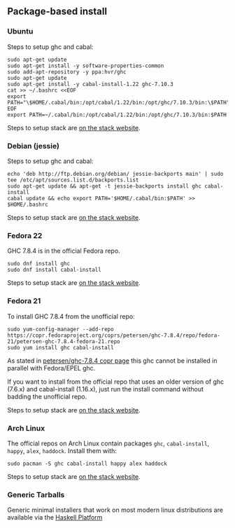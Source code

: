## Package-based install

### Ubuntu

Steps to setup ghc and cabal:

    sudo apt-get update
    sudo apt-get install -y software-properties-common
    sudo add-apt-repository -y ppa:hvr/ghc
    sudo apt-get update
    sudo apt-get install -y cabal-install-1.22 ghc-7.10.3
    cat >> ~/.bashrc <<EOF
    export PATH="\$HOME/.cabal/bin:/opt/cabal/1.22/bin:/opt/ghc/7.10.3/bin:\$PATH"
    EOF
    export PATH=~/.cabal/bin:/opt/cabal/1.22/bin:/opt/ghc/7.10.3/bin:$PATH

Steps to setup stack are [on the stack website](https://github.com/commercialhaskell/stack/blob/master/doc/install_and_upgrade.md#ubuntu).

### Debian (jessie)

Steps to setup ghc and cabal:

    echo 'deb http://ftp.debian.org/debian/ jessie-backports main' | sudo tee /etc/apt/sources.list.d/backports.list
    sudo apt-get update && apt-get -t jessie-backports install ghc cabal-install
    cabal update && echo export PATH='$HOME/.cabal/bin:$PATH' >> $HOME/.bashrc

Steps to setup stack are [on the stack website](https://docs.haskellstack.org/en/stable/install_and_upgrade/#debian).

### Fedora 22

GHC 7.8.4 is in the official Fedora repo.

    sudo dnf install ghc
    sudo dnf install cabal-install

Steps to setup stack are
[on the stack website](https://github.com/commercialhaskell/stack/blob/master/doc/install_and_upgrade.md#fedora).

### Fedora 21

To install GHC 7.8.4 from the unofficial repo:

    sudo yum-config-manager --add-repo https://copr.fedoraproject.org/coprs/petersen/ghc-7.8.4/repo/fedora-21/petersen-ghc-7.8.4-fedora-21.repo
    sudo yum install ghc cabal-install

As stated in [petersen/ghc-7.8.4 copr page](https://copr.fedoraproject.org/coprs/petersen/ghc-7.8.4/) this ghc cannot be installed in parallel with Fedora/EPEL ghc.

If you want to install from the official repo that uses an older version of ghc (7.6.x) and cabal-install (1.16.x), just run the install command without badding the unofficial repo.

Steps to setup stack are
[on the stack website](https://github.com/commercialhaskell/stack/blob/master/doc/install_and_upgrade.md#fedora).

### Arch Linux

The official repos on Arch Linux contain packages `ghc`, `cabal-install`, `happy`, `alex`, `haddock`.  Install them with:

    sudo pacman -S ghc cabal-install happy alex haddock

Steps to setup stack are
[on the stack website](https://github.com/commercialhaskell/stack/blob/master/doc/install_and_upgrade.md#arch-linux).

### Generic Tarballs

Generic minimal installers that work on most modern linux
distributions are available via the [Haskell Platform](https://www.haskell.org/platform/linux.html#linux-generic)
